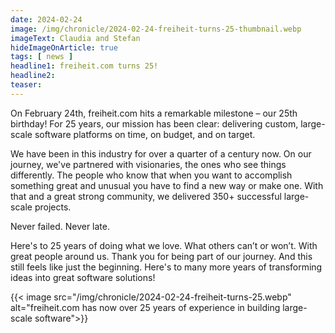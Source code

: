 ```yaml
---
date: 2024-02-24
image: /img/chronicle/2024-02-24-freiheit-turns-25-thumbnail.webp
imageText: Claudia and Stefan
hideImageOnArticle: true
tags: [ news ]
headline1: freiheit.com turns 25!
headline2:
teaser:
---
```

On February 24th, freiheit.com hits a remarkable milestone – our 25th birthday! For 25 years, our mission has been clear: delivering custom, large-scale software platforms on time, on budget, and on target.

We have been in this industry for over a quarter of a century now. On our journey, we've partnered with visionaries, the ones who see things differently. The people who know that when you want to accomplish something great and unusual you have to find a new way or make one. With that and a great strong community, we delivered 350+ successful large-scale projects.

Never failed. Never late.

Here's to 25 years of doing what we love. What others can’t or won’t. With great people around us. Thank you for being part of our journey. And this still feels like just the beginning. Here's to many more years of transforming ideas into great software solutions!

{{< image src="/img/chronicle/2024-02-24-freiheit-turns-25.webp" alt="freiheit.com has now over 25 years of experience in building large-scale software">}}
